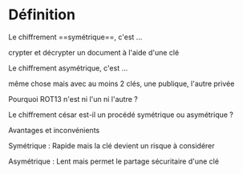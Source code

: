 # Définition

Le chiffrement ==symétrique==, c'est ...

crypter et décrypter un document à l'aide d'une clé


Le chiffrement asymétrique, c'est ...

même chose mais avec au moins 2 clés, une publique, l'autre privée


Pourquoi ROT13 n'est ni l'un ni l'autre ?

Le chiffrement césar est-il un procédé symétrique ou asymétrique ?


Avantages et inconvénients

Symétrique : Rapide mais la clé devient un risque à considérer

Asymétrique : Lent mais permet le partage sécuritaire d'une clé

